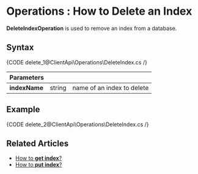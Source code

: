 ﻿# Operations : How to Delete an Index

**DeleteIndexOperation** is used to remove an index from a database.

## Syntax

{CODE delete_1@ClientApi\Operations\DeleteIndex.cs /}

| Parameters | | |
| ------------- | ------------- | ----- |
| **indexName** | string | name of an index to delete |

## Example

{CODE delete_2@ClientApi\Operations\DeleteIndex.cs /}

## Related Articles

- [How to **get index**?](../../../client-api/operations/maintenance/get-index-operation)
- [How to **put index**?](../../../client-api/operations/maintenance/put-indexes-operation)
